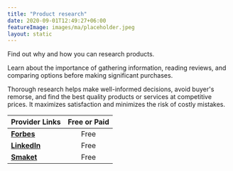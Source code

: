 ```yaml
---
title: "Product research"
date: 2020-09-01T12:49:27+06:00
featureImage: images/ma/placeholder.jpeg
layout: static
---
```


Find out why and how you can research products.

Learn about the importance of gathering information, reading reviews, and comparing options before making significant purchases.

Thorough research helps make well-informed decisions, avoid buyer's remorse, and find the best quality products or services at competitive prices. It maximizes satisfaction and minimizes the risk of costly mistakes.

| Provider Links      | Free or Paid  |  
| :-----------          | :--------------:      |  
| [**Forbes**](https://www.forbes.com/sites/theyec/2020/03/11/14-things-to-consider-before-making-a-major-purchase/?sh=148fe5b3674c) | Free | 
| [**LinkedIn**](https://www.linkedin.com/pulse/what-importance-research-before-purchasing-materials-amin-mirsepasi/) | Free  | 
| [**Smaket**](https://smaket.org/blog/why-should-consumers-always-do-their-research-before-purchasing-a-product/) | Free  | 
  

<br/><br/>






